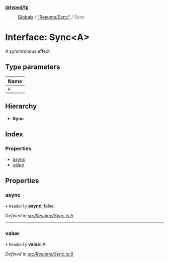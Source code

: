**[@typed/fp](../README.md)**

> [Globals](../globals.md) / ["Resume/Sync"](../modules/_resume_sync_.md) / Sync

# Interface: Sync\<A>

A synchronous effect

## Type parameters

Name |
------ |
`A` |

## Hierarchy

* **Sync**

## Index

### Properties

* [async](_resume_sync_.sync.md#async)
* [value](_resume_sync_.sync.md#value)

## Properties

### async

• `Readonly` **async**: false

*Defined in [src/Resume/Sync.ts:5](https://github.com/TylorS/typed-fp/blob/8639976/src/Resume/Sync.ts#L5)*

___

### value

• `Readonly` **value**: A

*Defined in [src/Resume/Sync.ts:6](https://github.com/TylorS/typed-fp/blob/8639976/src/Resume/Sync.ts#L6)*
